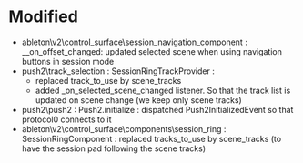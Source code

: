 # Modified

- ableton\v2\control_surface\session_navigation_component : __on_offset_changed: updated selected scene when using navigation buttons in session mode
- push2\track_selection : SessionRingTrackProvider : 
  - replaced track_to_use by scene_tracks
  - added _on_selected_scene_changed listener. So that the track list is updated on scene change (we keep only scene tracks)
- push2\push2 : Push2.initialize : dispatched Push2InitializedEvent so that protocol0 connects to it
- ableton\v2\control_surface\components\session_ring : SessionRingComponent : replaced tracks_to_use by scene_tracks (to have the session pad following the scene tracks)